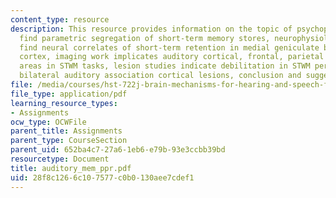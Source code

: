 ```yaml
---
content_type: resource
description: This resource provides information on the topic of psychophysical studies
  find parametric segregation of short-term memory stores, neurophysiological studies
  find neural correlates of short-term retention in medial geniculate body and auditory
  cortex, imaging work implicates auditory cortical, frontal, parietal and cerebellar
  areas in STWM tasks, lesion studies indicate debilitation in STWM performance with
  bilateral auditory association cortical lesions, conclusion and suggested papers.
file: /media/courses/hst-722j-brain-mechanisms-for-hearing-and-speech-fall-2005/28f8c1266c107577c0b0130aee7cdef1_auditory_mem_ppr.pdf
file_type: application/pdf
learning_resource_types:
- Assignments
ocw_type: OCWFile
parent_title: Assignments
parent_type: CourseSection
parent_uid: 652ba4c7-27a6-1eb6-e79b-93e3ccbb39bd
resourcetype: Document
title: auditory_mem_ppr.pdf
uid: 28f8c126-6c10-7577-c0b0-130aee7cdef1
---
```

